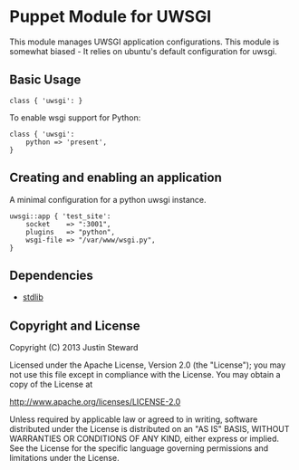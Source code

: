 Puppet Module for UWSGI
=========================

This module manages UWSGI application configurations. This module is somewhat
biased - It relies on ubuntu's default configuration for uwsgi.

Basic Usage
-----------

    class { 'uwsgi': }
    
To enable wsgi support for Python:

    class { 'uwsgi':
        python => 'present',
    }

Creating and enabling an application
---------------------------------------

A minimal configuration for a python uwsgi instance.

    uwsgi::app { 'test_site':
        socket    => ":3001",
        plugins   => "python",
        wsgi-file => "/var/www/wsgi.py",
    }

Dependencies
------------

- [stdlib](https://github.com/puppetlabs/puppetlabs-stdlib)

Copyright and License
---------------------

Copyright (C) 2013 Justin Steward

Licensed under the Apache License, Version 2.0 (the "License");
you may not use this file except in compliance with the License.
You may obtain a copy of the License at

  http://www.apache.org/licenses/LICENSE-2.0

Unless required by applicable law or agreed to in writing, software
distributed under the License is distributed on an "AS IS" BASIS,
WITHOUT WARRANTIES OR CONDITIONS OF ANY KIND, either express or implied.
See the License for the specific language governing permissions and
limitations under the License.

